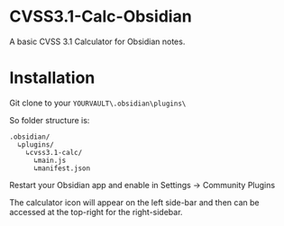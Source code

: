 # CVSS3.1-Calc-Obsidian
A basic CVSS 3.1 Calculator for Obsidian notes.

# Installation

Git clone to your `YOURVAULT\.obsidian\plugins\`

So folder structure is:

```
.obsidian/
  ↳plugins/
    ↳cvss3.1-calc/
      ↳main.js
      ↳manifest.json
```

Restart your Obsidian app and enable in Settings -> Community Plugins

The calculator icon will appear on the left side-bar and then can be accessed at the top-right for the right-sidebar.


